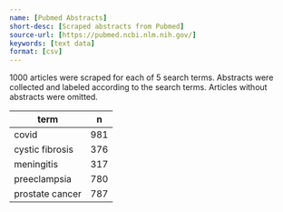 ```yaml
---
name: [Pubmed Abstracts]
short-desc: [Scraped abstracts from Pubmed]
source-url: [https://pubmed.ncbi.nlm.nih.gov/]
keywords: [text data]
format: [csv]
---
```


1000 articles were scraped for each of 5 search terms. Abstracts were collected and labeled according to the search terms. Articles without abstracts were omitted. 

| term             |    n |
| -----------------|------|
| covid            |  981 |
| cystic fibrosis  |  376 |
| meningitis       |  317 |
| preeclampsia     |  780 |
| prostate cancer  |  787 |
